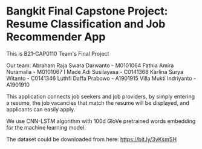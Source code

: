 # Bangkit Final Capstone Project: Resume Classification and Job Recommender App

This is B21-CAP0110 Team's Final Project

Our team:
Abraham Raja Swara Darwanto - M0101064
Fathia Amira Nuramalia - M0101067
I Made Adi Susilayasa - C0141368
Karlina Surya Witanto - C0141346
Luthfi Daffa Prabowo - A1901915
Villa Mukti Indriyanto - A1901910

This application connects job seekers and job providers, by simply entering a resume, 
the job vacancies that match the resume will be displayed, and applicants can easily apply.

We use CNN-LSTM algorithm with 100d GloVe pretrained words embedding for the machine learning
model.

The dataset could be downloaded from here: https://bit.ly/3vKsmSH
